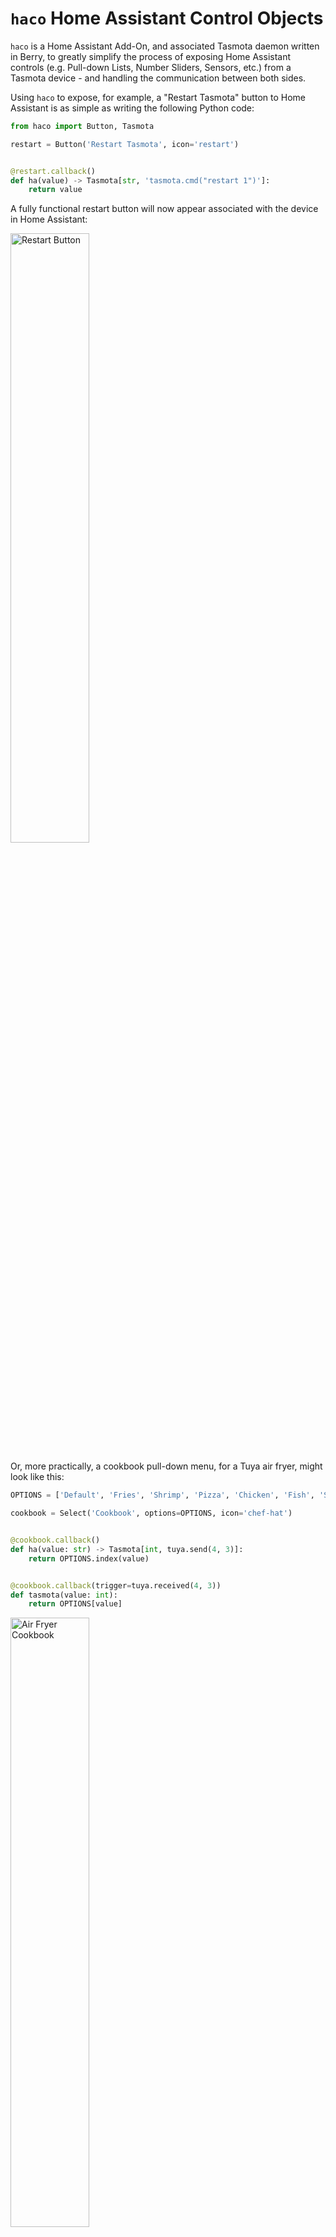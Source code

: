 # `haco` Home Assistant Control Objects

`haco` is a Home Assistant Add-On, and associated Tasmota daemon written in Berry, to greatly simplify the process of
exposing Home
Assistant controls (e.g. Pull-down Lists, Number Sliders, Sensors, etc.) from a Tasmota device - and handling the
communication between both sides.

Using `haco` to expose, for example, a "Restart Tasmota" button to Home Assistant is as simple as writing the following
Python code:

```py
from haco import Button, Tasmota

restart = Button('Restart Tasmota', icon='restart')


@restart.callback()
def ha(value) -> Tasmota[str, 'tasmota.cmd("restart 1")']:
    return value    
```

A fully functional restart button will now appear associated with the device in Home Assistant:

<img alt="Restart Button" height=50% src="https://raw.githubusercontent.com/fmtr/haco/release/assets/restart_button.png" width=50%/>

Or, more practically, a cookbook pull-down menu, for a Tuya air fryer, might look like this:

```py
OPTIONS = ['Default', 'Fries', 'Shrimp', 'Pizza', 'Chicken', 'Fish', 'Steak', 'Cake', 'Bacon', 'Preheat', 'Custom']

cookbook = Select('Cookbook', options=OPTIONS, icon='chef-hat')


@cookbook.callback()
def ha(value: str) -> Tasmota[int, tuya.send(4, 3)]:
    return OPTIONS.index(value)


@cookbook.callback(trigger=tuya.received(4, 3))
def tasmota(value: int):
    return OPTIONS[value]
```

<img alt="Air Fryer Cookbook" height=50% src="https://raw.githubusercontent.com/fmtr/haco/release/assets/air_fryer_cookbook.png" width=50%/>

## Do I Need This? Can't I Do this with Native Tasmota?

You certainly can.

But in my experience, the process is so fiddly, error-prone and hard to maintain that it's enough to
deter the casual user (as I am) entirely. Plus, sharing your configuration, once you've finally got it working, can mean
complex step-by-step guides, setting up triggers, finding MAC addresses and topics (in Tasmota) - and numerous
Blueprints, Helpers and Templates (on the Home Assistant side).

You can see how much work creating such guides involves by seeing how it
was [heroically undertaken by Blakadder](https://blakadder.com/proscenic-in-home-assistant/), as
compared with
the [full `haco`-based equivalent](https://github.com/fmtr/haco/blob/release/haco/configs/proscenic_t21.py).

With `haco`, on the other hand, the thorny parts of the initial setup are abstracted away and your final configuration
can often be shared via a single script. Below is a list of some of the tasks that `haco`
handles for you:

* Announcing the entity via MQTT to Home Assistant
* Generating MQTT/HA-friendly unique IDs
* Associating the entity with its parent device
* Subscribing and publishing to the relevant MQTT topics
* Managing the relevant Tasmota rules
* Appropriate serialization of data
* Translating Home Assistant messages to their to appropriate Berry data types, and vice versa

## Pre-Release

:warning: This library is currently in a pre-release state. The configuration format is likely to change, and
only `Sensor`, `Select`, `Button`, `Number`, `BinarySensor`, `Switch`, `Text`, `Update`, `Fan`
and `Climate` entities are currently implemented.

## Installation

Installation involves installing two parts: the Tasmota daemon and the Home Assistant Add-On. Both are fairly simple.

### Tasmota

I'd advise first using a guinea pig Tasmota device to get `haco` up and running. The device needs to have MQTT
connected and be available to Home Assistant (i.e. showing up
in [the Devices section](https://my.home-assistant.io/redirect/devices/)).

Once your test device is ready, with a recent (12.5+) version of Tasmota, simply paste the following into your Tasmota
Berry Script Console:

```be
{"download":tasmota.urlfetch('https://fmtr.link/haco/tapp','haco.tapp'), "restart":tasmota.cmd("restart 1")}
```

You should see output like `{'restart': {'Restart': 'Restarting'}, 'download': 200}` and the device will restart.

Once the device restarts, you should see the following among your Tasmota startup logs (in the regular console, not the
Berry one):

```
HACO: The haco daemon has started. Hostname: tasmota-test, MAC: 04:74:77:9B:CB:CC. Listening for configuration...
```

#### Older Tasmota Versions

With older Tasmota versions, download the [`haco.tapp` file](https://fmtr.link/haco/tapp) on a desktop
computer,
upload it to your device and restart manually.

### Home Assistant

You can now install the Home Assistant Add-On:

[![Open your Home Assistant instance and show the add add-on repository dialog with a specific repository URL pre-filled.](https://my.home-assistant.io/badges/supervisor_add_addon_repository.svg)](https://fmtr.link/haco/add-on)

Once the Add-On is installed, click into its Configuration tab and you'll see a setting called `assignments`:

```yaml
- config: null
  identifier: null
```

#### Assigning a configuration module to a device

Now we're ready to assign a configuration module to our Tasmota device. For now, we can use a built-in test
module `test`. The `identifer` value should be the hostname (or MAC) of your Tasmota device. So for our example it
should look like this:

```yaml
- config: test
  identifier: tasmota-test # Hostname of Tasmota device
```

Saving the Configuration will restart the Add-On. After the restart, you should see the following in the Add-On logs:

```
Device "Tasmota Test Device" successfully configured. Hostname: tasmota-test MAC: 04:74:77:9B:CB:CC.
```

In Home Assistant, find the device in [the Devices section](https://my.home-assistant.io/redirect/devices/). You should
now see a test Select (pulldown) control called "Greeter".

<img alt="WebLog Select" height=50% src="https://raw.githubusercontent.com/fmtr/haco/release/assets/greeter_select.png" width=50%/>

Selecting the greetings from the pulldown, you should see them appear in your Tasmota Berry console, e.g.

```console
haco says: Hello World!
```

This means `haco` is set up and working properly. Good! You can now use `haco` to assign configuration modules to your
Tasmota devices.

## Configuration Modules

Configuration modules are a little like drivers, that tell `haco` how to communicate with a Tasmota device, what
controls to expose to Home Assistant, etc.

So far we've only used the `test` configuration module, that exposed the Greeter pulldown, but to control
real-world devices, you'll need to assign them to a module written specifically for that device. There are currently two
types of modules,
Built-In and User-Defined.

Whichever type you use, assigning them to a device is done as we saw above.

### Built-In Modules

`haco` ships with a small number of built-in configurations. These can be found in
the [configs directory](https://github.com/fmtr/haco/blob/release/haco/configs) in this repo. But in the likely event
that your device hasn't already
been added, you'll need to define your own.

:information_source: The aim is to expand the number of built-in configurations over time. So if you define your own (
see below), please submit it to this repo as a Pull Request, or raise an Issue linking to your code!

### Creating Your Own Configuration Module

#### General module structure

A configuration module is, ultimately, just a typical Python module. In this case, they contain definitions from one or
more `Control` objects. Each control definition involves two things:

* The control object assigned to a variable, e.g. `temperature_sensor=Sensor(...)`
* Any required callback functions for the control, e.g. `@temperature_sensor.callback(...)<function>`

#### Location

User-Defined modules should be added to the `/config/haco` directory in Home Assistant, with a `.py` extension,
e.g. `/config/haco/my_config.py`.

#### Defining controls

Here are a couple of simple examples to help get you started defining your own configuration module.

##### Tasmota-Only Controls

First, let's define a Tasmota-only sensor to report how much free memory there is on the Tasmota device. This sensor
is "Tasmota-Only" as it only handles values sent _from_ Tasmota (and sends nothing back from Home Assistant).

```python
from haco import Sensor

memory = Sensor('Memory Free', icon='memory', uom=Sensor.UOM.DATA_KILOBYTES, uom_type=Sensor.UOM_TYPE.DATA_SIZE)


@memory.callback(trigger='Tele#Heap')
def tasmota(value: int):
    return value

```

<img alt="Memory Sensor" height=50% src="https://raw.githubusercontent.com/fmtr/haco/release/assets/memory_sensor.png" width=50%/>

Let's break this control definition down into the control object, the callback decorator, and the callback itself.

###### The control object

First we initialise a `Sensor` control object, assign it to a variable called `memory`, give it a relevant icon, unit of
measure and type.

###### The callback decorator

The callback decorator `@memory.callback(trigger='Tele#Heap')` specifies a Tasmota trigger, the values from which will
be sent to the callback function.
This specific trigger, `Tele#Heap`, fires whenever telemetry data is returned from Tasmota and, specifically, returns
the `Heap` field, which contains the free
memory in kilobytes.

:warning: Tasmota callbacks _must_ have such a `trigger` specified in this decorator.

###### The callback

Note that the callback function is named `tasmota`. This name is important as it tells `haco` that this callback
handles values _from_ Tasmota.

The response from the trigger we specified in our callback decorator above gets fed into our callback as the `value`
argument. The (optional) type annotation for the `value` argument (the `int`) tells `haco` what data type to expect from
Tasmota, and type conversion gets done automatically.

The return value from the function is what will be returned to Home Assistant as the value for the sensor.

:information_source: Note that our callback function does not actually _do_ anything with our `value` other than return
it. But if we wanted to (for example) convert the value from kilobytes to bytes, this is where we'd do it,
with `return value*1000`.

:information_source: You can find the list of available units of measure [here](../../blob/release/haco/data/uom.py) and
types [here](../../blob/main/haco/data/type_sensor.py).

#### Home Assistant-Only Controls

Moving on to the opposite type of control, that is one that only handles values _from_ Home Assistant. The Button
control does
exactly this, as it is triggered by being pressing in Home Assistant, but Tasmota returns nothing to acknowledge that
press.

Here is how to define a `Button` control that, when pressed, restarts the Tasmota device.

```py
from haco import Button, Tasmota

restart = Button('Restart Tasmota', icon='restart')


@restart.callback()
def ha(value) -> Tasmota[str, 'tasmota.cmd("restart 1")']:
    return value

```

In the case we define a `Button` control, and again use our decorator to add a callback to handle values _from_ Home
Assistant, which must therefore be named `ha`.

###### The `Tasmota` Type Annotation

The most notable difference with a Home Assistant (`ha`) callback is the `Tasmota` return type annotation. This takes
two arguments, `Tasmota[<type>,<berry_expression>]`. The
first argument is the type returned by the callback function, as per usual, and which again lets `haco` convert the
return value accordingly.

The second argument is an expression that defines _what to do_ on the Tasmota side when the button is pressed. In this
case, this
is just a Berry expression to restart Tasmota.

:warning: Note that Home Assistant callbacks _must_ have such a `Tasmota` type annotation for their return type.

:information_source: In the example above, the `value` argument received and returned by our callback is not actually
used by the Berry expression side. Home Assistant just sends a constant string (`PRESS`) when the button is pressed, so
the actual content of
the `value` argument is not important.

#### Two-Way Controls

Two-way controls need to handle values from _both_ Home Assistant and from Tasmota, and hence need both the callbacks
types - `ha` and `tasmota`  we've seen above.

Here is an example two-way `Select` (pulldown menu) object. It allows setting the Tasmota `WebLog` console debugging
level from Home Assistant, and also reflects any changes to that setting made on the Tasmota side.

```python
from haco import Select, Tasmota

LOG_LEVELS = ["None", "Error", "Info", "Debug", "Debug More"]

weblog = Select('WebLog Level', icon='console', options=LOG_LEVELS)


@weblog.callback()
def ha(value) -> Tasmota[str, 'tasmota.cmd("WebLog "+value)']:
    return LOG_LEVELS.index(value)


@weblog.callback(trigger='WebLog')
def tasmota(value: int):
    return LOG_LEVELS[value]
```

The above is very similar to what we have already seen.

The `ha` callback takes friendly names (e.g. `Error`, `Info`) selected by the user in Home Assistant, and returns them
as their corresponding number values (`WebLog 1`, `WebLog2`) used by Tasmota.

The `tasmota` callback, naturally enough, does the exact opposite, returning the string names to Home Assistant whenever
the `WebLog` command is used on the Tasmota side.

<img alt="WebLog Select" height=50% src="https://raw.githubusercontent.com/fmtr/haco/release/assets/weblog_select.png" width=50%/>

#### Debugging Your Configuration

When you first assign a new configuration to a device, keep an eye on the Add-On logs for any errors. You'll see a
typical Python stack trace if anything goes wrong.

:warning: Each time you edit your configuration module (`.py` file), you'll need to restart the Add-On. Hot
is reloading not yet supported.

#### Additional Capabilities

More complex device controls (e.g. `Climate`, `Fan`) have additional capabilities beyond a single value requiting
Tasmota/Home Assistant
callbacks. Adding callbacks for these extended capabilities is done similarly to the above, only the callbacks need
to include the name of the capability. So if you want to add callbacks around setting the `target_humidity` of
a `Climate` control, you'd need to call your callbacks `target_humidity_tasmota` and `target_humidity_ha`, etc.

A full schema of these names will appear in subsequent documentation. But you can find example implementations for most
controls in the [built-in `development` config](https://github.com/fmtr/haco/tree/release/haco/configs/development.py).

Anway, if you get the names wrong, you'll see an error like this in your Add-On logs:

```
ValueError: Callback function name "set_mode_ha" is not valid for control "Climate". Must be one of: ['action_tasmota', 'current_humidity_tasmota', 'current_temperature_tasmota', 'mode_ha', 'mode_tasmota', 'preset_mode_ha', 'preset_mode_tasmota', 'swing_mode_ha', 'swing_mode_tasmota', 'target_humidity_ha', 'target_humidity_tasmota', 'target_temperature_ha', 'target_temperature_tasmota', 'temperature_high_ha', 'temperature_high_tasmota', 'temperature_low_ha', 'temperature_low_tasmota']
```

#### Additional Resources

Beyond these examples, when creating your own configuration, you'll probably find
the [built-in configurations](https://github.com/fmtr/haco/tree/release/haco/configs) (especially
the [`development` config](https://github.com/fmtr/haco/tree/release/haco/configs/development.py)) useful.
